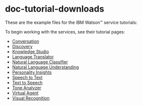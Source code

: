 # doc-tutorial-downloads
These are the example files for the IBM Watson&trade; service tutorials:

To begin working with the services, see their tutorial pages:

- [Conversation](https://console.bluemix.net/docs/services/conversation/getting-started.html)
- [Discovery](https://console.bluemix.net/docs/services/discovery/getting-started.html)
- [Knowledge Studio](https://console.bluemix.net/docs/services/watson-knowledge-studio/tutorials-create-project.html)
- [Language Translator](https://console.bluemix.net/docs/services/language-translator/getting-started.html)
- [Natural Language Classifier](https://console.bluemix.net/docs/services/natural-language-classifier/getting-started.html)
- [Natural Language Understanding](https://console.bluemix.net/docs/services/natural-language-understanding/getting-started.html)
- [Personality Insights](https://console.bluemix.net/docs/services/personality-insights/getting-started.html)
- [Speech to Text](https://console.bluemix.net/docs/services/speech-to-text/getting-started.html)
- [Text to Speech](https://console.bluemix.net/docs/services/text-to-speech/getting-started.html)
- [Tone Analyzer](https://console.bluemix.net/docs/services/tone-analyzer/getting-started.html)
- [Virtual Agent](https://console.bluemix.net/docs/services/virtual-agent/getting-started.html)
- [Visual Recognition](https://console.bluemix.net/docs/services/visual-recognition/getting-started.html)
